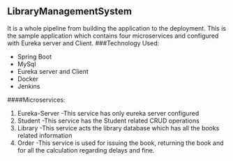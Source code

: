 ## LibraryManagementSystem
It is a whole pipeline from building the application to the deployment. This is the sample application which contains four microservices and configured with Eureka server and Client.
###Technology Used:
 - Spring Boot
 - MySql 
 - Eureka server and Client
 - Docker
 - Jenkins
 
####Microservices:
1. Eureka-Server 
-This service has only eureka server configured 
2. Student
-This service has the Student related CRUD operations 
3. Library
-This service acts the library database which has all the books related information
4. Order
-This service is used for issuing the book, returning the book and for all the calculation regarding delays and fine.
